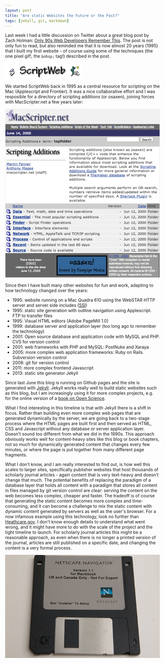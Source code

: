 ```yaml
---
layout: post
title: "Are static Websites the Future or the Past?"
tags: [jekyll, git, markdown]
---
```

Last week I had a little discussion on Twitter about a great blog post by Zach Holman: [Only 90s Web Developers Remember This](http://zachholman.com/posts/only-90s-developers/). The post is not only fun to read, but also reminded me that it is now almost 20 years (1995) that I built my first website - of course using some of the techniques (the one pixel gif!, the `&nbsp;` tag!) described in the post.<!--more-->

![ScriptWeb logo, 1995](/images/scriptwebtitle.gif)

We started ScriptWeb back in 1995 as a central resource for scripting on the Mac (Applescript and Frontier). It was a nice collaborative effort and I was resposible for a directory of scripting additions (or osaxen), joining forces with MacScripter.net a few years later:

![Scripting Additions at MacScripter.net, 2000](/images/osaxen.png)

Since then I have built many other websites for fun and work, adapting to how technology changed over the years:

* 1995: website running on a Mac Quadra 610 using the WebSTAR HTTP server and server side includes ([SSI](https://en.wikipedia.org/wiki/Server_Side_Includes))
* 1995: static site generation with outline navigation using Applescript. FTP to transfer files
* 1995: Visual HTML editors (Adobe PageMill 1.0)
* 1999: database server and application layer (too long ago to remember the technology)
* 2001: Open source database and application code with MySQL and PHP. CVS for version control
* 2001: web frameworks with PHP and MySQL: PostNuke and Xaraya
* 2005: more complex web application frameworks: Ruby on Rails. Subversion version control
* 2008: git for version control
* 2011: more complex frontend Javascript
* 2013: static site generator Jekyll

Since last June this blog is running on Github pages and the site is generated with [Jekyll](http://jekyllrb.com/). Jekyll works really well to build static websites such as this blog, but I am increasingly using it for more complex projects, e.g. for the online version of a [book on Open Science](http://book.openingscience.org).

What I find interesting in this timeline is that with Jekyll there is a shift in focus. Rather than building even more complex web pages that are generated dynamically by the server, we are going back to a two-stage process where the HTML pages are built first and then served as HTML, CSS and Javascript without any database or server application layer. Doesn't sound too different from what we did in the 1990s. This approach obviously works well for content-heavy sites like this blog or book chapters, not so much for dynamically generated content that changes every few minutes, or where the page is put together from many different page fragments.

What I don't know, and I am really interested to find out, is how well this scales to larger sites, specifically publisher websites that host thousands of scholarly journal articles - again content that is very text-heavy and doesn't change that much. The potential benefits of replacing the paradigm of a database layer that holds all content with a paradigm that stores all content in files managed by git version control are clear: serving the content on the web becomes less complex, cheaper and faster. The tradeoff is of course that generating the static content becomes more complex and time-consuming, and it can become a challenge to mix the static content with dynamic content generated by servers as well as the user's browser. For a now infamous example using this technology, look no further than [Heathcare.gov](http://www.huffingtonpost.com/john-pavley/obamacare-website-problems_b_4057618.html). I don't know enough details to understand what went wrong, and it might have more to do with the scale of the project and the tight timeline to launch. For scholarly journal articles this might be a reasonable approach, as even when there is no longer a printed version of the journal, articles are still published on a specific date, and changing the content is a very formal process.

![Netscape Navigator 1. [Flickr photo](http://www.flickr.com/photos/bump/3781208877/) by bump.](/images/3781208877_936e1a162c_z.jpg)